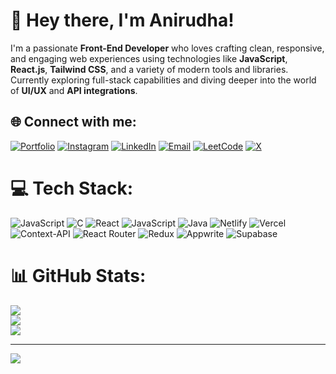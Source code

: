 # 👋 Hey there, I'm Anirudha!

I'm a passionate **Front-End Developer** who loves crafting clean, responsive, and engaging web experiences using technologies like **JavaScript**, **React.js**, **Tailwind CSS**, and a variety of modern tools and libraries. Currently exploring full-stack capabilities and diving deeper into the world of **UI/UX** and **API integrations**.


## 🌐 Connect with me:

[![Portfolio](https://img.shields.io/badge/Portfolio-%23000000.svg?style=for-the-badge&logo=githubpages&logoColor=white)](https://anirudha20-portfolio.netlify.app/)
[![Instagram](https://img.shields.io/badge/Instagram-%23E4405F.svg?style=for-the-badge&logo=Instagram&logoColor=white)](https://instagram.com/anirudha_.k)
[![LinkedIn](https://img.shields.io/badge/LinkedIn-%230077B5.svg?style=for-the-badge&logo=linkedin&logoColor=white)](https://linkedin.com/in/kashidanirudha)
[![Email](https://img.shields.io/badge/Email-D14836?style=for-the-badge&logo=gmail&logoColor=white)](mailto:kashidanirudha@gmail.com)
[![LeetCode](https://img.shields.io/badge/LeetCode-%23FFA116.svg?style=for-the-badge&logo=leetcode&logoColor=white)](https://leetcode.com/u/kashidAnirudha/)
[![X](https://img.shields.io/badge/X-%231DA1F2.svg?style=for-the-badge&logo=x&logoColor=white)](https://x.com/anirudha_kashid)



# 💻 Tech Stack:
![JavaScript](https://img.shields.io/badge/javascript-%23323330.svg?style=for-the-badge&logo=javascript&logoColor=%23F7DF1E) ![C](https://img.shields.io/badge/c-%2300599C.svg?style=for-the-badge&logo=c&logoColor=white) ![React](https://img.shields.io/badge/react-%2320232a.svg?style=for-the-badge&logo=react&logoColor=%2361DAFB) ![JavaScript](https://img.shields.io/badge/javascript-%23323330.svg?style=for-the-badge&logo=javascript&logoColor=%23F7DF1E) ![Java](https://img.shields.io/badge/java-%23ED8B00.svg?style=for-the-badge&logo=openjdk&logoColor=white) ![Netlify](https://img.shields.io/badge/netlify-%23000000.svg?style=for-the-badge&logo=netlify&logoColor=#00C7B7) ![Vercel](https://img.shields.io/badge/vercel-%23000000.svg?style=for-the-badge&logo=vercel&logoColor=white) ![Context-API](https://img.shields.io/badge/Context--Api-000000?style=for-the-badge&logo=react) ![React Router](https://img.shields.io/badge/React_Router-CA4245?style=for-the-badge&logo=react-router&logoColor=white) ![Redux](https://img.shields.io/badge/redux-%23593d88.svg?style=for-the-badge&logo=redux&logoColor=white) ![Appwrite](https://img.shields.io/badge/Appwrite-%23FD366E.svg?style=for-the-badge&logo=appwrite&logoColor=white) ![Supabase](https://img.shields.io/badge/Supabase-3ECF8E?style=for-the-badge&logo=supabase&logoColor=white)
# 📊 GitHub Stats:
![](https://github-readme-stats.vercel.app/api?username=Anirudhakashid&theme=transparent&hide_border=false&include_all_commits=false&count_private=false)<br/>
![](https://nirzak-streak-stats.vercel.app/?user=Anirudhakashid&theme=transparent&hide_border=false)<br/>
![](https://github-readme-stats.vercel.app/api/top-langs/?username=Anirudhakashid&theme=transparent&hide_border=false&include_all_commits=false&count_private=false&layout=compact)

---
[![](https://visitcount.itsvg.in/api?id=Anirudhakashid&icon=0&color=0)](https://visitcount.itsvg.in)

